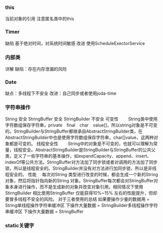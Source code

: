 ### this
  当前对象的引用
  注意匿名类中的this

### Timer
  缺陷
    基于绝对时间，对系统时间敏感
  改进
    使用ScheduleExectorService
### 内部类
  详解
  缺陷：存在内存泄漏的风险

### Date
  缺点：多线程下不安全
  改进：自己同步或者使用joda-time

### 字符串操作
  String 安全
  StringBuffer 安全
  StringBuilder 不安全
  可变性　　
  String类中使用字符数组保存字符串，private　final　char　value[]，所以string对象是不可变的。StringBuilder与StringBuffer都继承自AbstractStringBuilder类，在AbstractStringBuilder中也是使用字符数组保存字符串，char[]value，这两种对象都是可变的。
  线程安全性　　
  String中的对象是不可变的，也就可以理解为常量，线程安全。AbstractStringBuilder是StringBuilder与StringBuffer的公共父类，定义了一些字符串的基本操作，如expandCapacity、append、insert、indexOf等公共方法。StringBuffer对方法加了同步锁或者对调用的方法加了同步锁，所以是线程安全的。StringBuilder并没有对方法进行加同步锁，所以是非线程安全的。
  性能　
  每次对String 类型进行改变的时候，都会生成一个新的String对象，然后将指针指向新的String 对象。StringBuffer每次都会对StringBuffer对象本身进行操作，而不是生成新的对象并改变对象引用。相同情况下使用StirngBuilder 相比使用StringBuffer 仅能获得10%~15% 左右的性能提升，但却要冒多线程不安全的风险。
  对于三者使用的总结
  如果要操作少量的数据用 = String单线程操作字符串缓冲区 下操作大量数据 = StringBuilder多线程操作字符串缓冲区 下操作大量数据 = StringBuffer

### static关键字
